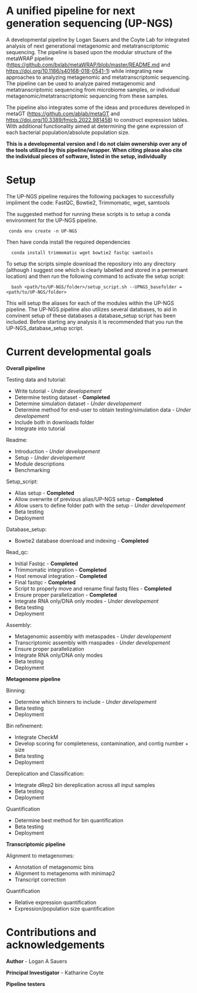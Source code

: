 # A unified pipeline for next generation sequencing (UP-NGS)
A developmental pipeline by Logan Sauers and the Coyte Lab for integrated analysis of next generational metagenomic and metatranscriptomic sequencing. The pipeline is based upon the modular structure of the metaWRAP pipeline (https://github.com/bxlab/metaWRAP/blob/master/README.md and https://doi.org/10.1186/s40168-018-0541-1) while integrating new approaches to analyzing metagenomic and metatranscriptomic sequencing. The pipeline can be used to analyze paired metagenomic and metatranscriptomic sequencing from microbiome samples, or individual metagenomic/metatranscriptomic sequencing from these samples.

The pipeline also integrates some of the ideas and procedures developed in metaGT (https://github.com/ablab/metaGT and https://doi.org/10.3389/fmicb.2022.981458) to construct expression tables. With additional functionality aimed at determining the gene expression of each bacterial population/absolute population size.

**This is a developmental version and I do not claim ownership over any of the tools utilized by this pipeline/wrapper. When citing please also cite the individual pieces of software, listed in the setup, individually**

# Setup
The UP-NGS pipeline requires the following packages to successfully impliment the code:
  FastQC, Bowtie2,  Trimmomatic, wget, samtools

The suggested method for running these scripts is to setup a conda environment for the UP-NGS pipeline. 
 ```
  conda env create -n UP-NGS
```

Then have conda install the required dependencies
```
  conda install trimmomatic wget bowtie2 fastqc samtools
```

To setup the scripts simple download the repository into any directory (although I suggest one which is clearly labelled and stored in a permenant location) and then run the following command to activate the setup script:
```
  bash <path/to/UP-NGS/folder>/setup_script.sh --UPNGS_basefolder = <path/to/UP-NGS/folder>
```

This will setup the aliases for each of the modules within the UP-NGS pipeline. The UP-NGS pipeline also utilizes several databases, to aid in convinent setup of these databases a database_setup script has been included. Before starting any analysis it is recommended that you run the UP-NGS_database_setup script.

# Current developmental goals
**Overall pipeline**

Testing data and tutorial:
 - Write tutorial - *Under developement*
 - Determine testing dataset - **Completed**
 - Determine simulation dataset - *Under developement*
 - Determine method for end-user to obtain testing/simulation data - *Under developement*
 - Include both in downloads folder 
 - Integrate into tutorial

Readme:
  - Introduction - *Under developement*
  - Setup - *Under developement*
  - Module descriptions
 -  Benchmarking 

Setup_script:
  - Alias setup - **Completed**
  - Allow overwrite of previous alias/UP-NGS setup - **Completed**
  - Allow users to define folder path with the setup - *Under developement*
  - Beta testing
  - Deployment 

Database_setup:
  - Bowtie2 database download and indexing - **Completed**
  
Read_qc:
 - Initial Fastqc - **Completed**
 -  Trimmomatic integration - **Completed**
 - Host removal integration - **Completed**
 - Final fastqc - **Completed**
 -  Script to properly move and rename final fastq files - **Completed**
 - Ensure proper parallelization - **Completed**
 - Integrate RNA only/DNA only modes - *Under developement*
 - Beta testing  
 - Deployment

Assembly:
 - Metagenomic assembly with metaspades - *Under developement*
 - Transcriptomic assembly with rnaspades - *Under developement*
 - Ensure proper parallelization
 - Integrate RNA only/DNA only modes
 - Beta testing
 - Deployment

**Metagenome pipeline**

Binning:
 - Determine which binners to include - *Under developement*
 - Beta testing
 - Deployment
  
Bin refinement:
 - Integrate CheckM
 - Develop scoring for completeness, contamination, and contig number + size
 - Beta testing
 - Deployment
  
Dereplication and Classification:
 - Integrate dRep2 bin dereplication across all input samples
 - Beta testing
 - Deployment
  
Quantification
 - Determine best method for bin quantification
 - Beta testing
 - Deployment

**Transcriptomic pipeline**

Alignment to metagenomes:
 - Annotation of metagenomic bins 
 - Alignment to metagenoms with minimap2
 - Transcript correction

Quantification
 - Relative expression quantification
 - Expression/population size quantification

# Contributions and acknowledgements

**Author** - Logan A Sauers

**Principal Investigator** - Katharine Coyte

**Pipeline testers** 
